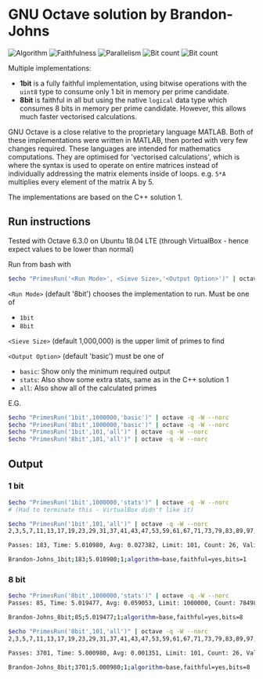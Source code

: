 # GNU Octave solution by Brandon-Johns
![Algorithm](https://img.shields.io/badge/Algorithm-base-green)
![Faithfulness](https://img.shields.io/badge/Faithful-yes-green)
![Parallelism](https://img.shields.io/badge/Parallel-no-green)
![Bit count](https://img.shields.io/badge/Bits-1-green)
![Bit count](https://img.shields.io/badge/Bits-8-yellowgreen)

Multiple implementations:
* **1bit** is a fully faithful implementation, using bitwise operations with the `uint8` type to consume only 1 bit in memory per prime candidate.
* **8bit** is faithful in all but using the native `logical` data type which consumes 8 bits in memory per prime candidate. However, this allows much faster vectorised calculations.

GNU Octave is a close relative to the proprietary language MATLAB. Both of these implementations were written in MATLAB, then ported with very few changes required. These languages are intended for mathematics computations. They are optimised for 'vectorised calculations', which is where the syntax is used to operate on entire matrices instead of individually addressing the matrix elements inside of loops. e.g. `5*A` multiplies every element of the matrix A by 5.

The implementations are based on the C++ solution 1.

## Run instructions
Tested with Octave 6.3.0 on Ubuntu 18.04 LTE (through VirtualBox - hence expect values to be lower than normal)

Run from bash with
```bash
$echo "PrimesRun('<Run Mode>', <Sieve Size>,'<Output Option>')" | octave -q -W --norc
```
`<Run Mode>`  (default '8bit') chooses the implementation to run. Must be one of
* `1bit`
* `8bit`

`<Sieve Size>` (default 1,000,000) is the upper limit of primes to find

`<Output Option>`  (default 'basic') must be one of
* `basic`: Show only the minimum required output
* `stats`: Also show some extra stats, same as in the C++ solution 1
* `all`: Also show all of the calculated primes

E.G.
```bash
$echo "PrimesRun('1bit',1000000,'basic')" | octave -q -W --norc
$echo "PrimesRun('8bit',1000000,'basic')" | octave -q -W --norc
$echo "PrimesRun('1bit',101,'all')" | octave -q -W --norc
$echo "PrimesRun('8bit',101,'all')" | octave -q -W --norc
```

## Output
### 1 bit
```bash
$echo "PrimesRun('1bit',1000000,'stats')" | octave -q -W --norc
# (Had to terminate this - VirtualBox didn't like it)
```

```bash
$echo "PrimesRun('1bit',101,'all')" | octave -q -W --norc
2,3,5,7,11,13,17,19,23,29,31,37,41,43,47,53,59,61,67,71,73,79,83,89,97,101,

Passes: 183, Time: 5.010980, Avg: 0.027382, Limit: 101, Count: 26, Valid: 1

Brandon-Johns_1bit;183;5.010980;1;algorithm=base,faithful=yes,bits=1
```

### 8 bit
```bash
$echo "PrimesRun('8bit',1000000,'stats')" | octave -q -W --norc
Passes: 85, Time: 5.019477, Avg: 0.059053, Limit: 1000000, Count: 78498, Valid: 1

Brandon-Johns_8bit;85;5.019477;1;algorithm=base,faithful=yes,bits=8
```


```bash
$echo "PrimesRun('8bit',101,'all')" | octave -q -W --norc
2,3,5,7,11,13,17,19,23,29,31,37,41,43,47,53,59,61,67,71,73,79,83,89,97,101,

Passes: 3701, Time: 5.000980, Avg: 0.001351, Limit: 101, Count: 26, Valid: 1

Brandon-Johns_8bit;3701;5.000980;1;algorithm=base,faithful=yes,bits=8
```

